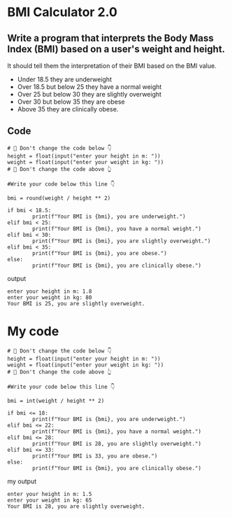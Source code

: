 # BMI Calculator 2.0
## Write a program that interprets the Body Mass Index (BMI) based on a user's weight and height.

It should tell them the interpretation of their BMI based on the BMI value.
- Under 18.5 they are underweight
- Over 18.5 but below 25 they have a normal weight
- Over 25 but below 30 they are slightly overweight
- Over 30 but below 35 they are obese
- Above 35 they are clinically obese.


## Code

    # 🚨 Don't change the code below 👇
    height = float(input("enter your height in m: "))
    weight = float(input("enter your weight in kg: "))
    # 🚨 Don't change the code above 👆

    #Write your code below this line 👇

    bmi = round(weight / height ** 2)

    if bmi < 18.5:
            print(f"Your BMI is {bmi}, you are underweight.")
    elif bmi < 25:
            print(f"Your BMI is {bmi}, you have a normal weight.")
    elif bmi < 30:
            print(f"Your BMI is {bmi}, you are slightly overweight.")
    elif bmi < 35:
            print(f"Your BMI is {bmi}, you are obese.")        
    else:
            print(f"Your BMI is {bmi}, you are clinically obese.")

output

    enter your height in m: 1.8
    enter your weight in kg: 80
    Your BMI is 25, you are slightly overweight.


# My code

    # 🚨 Don't change the code below 👇
    height = float(input("enter your height in m: "))
    weight = float(input("enter your weight in kg: "))
    # 🚨 Don't change the code above 👆

    #Write your code below this line 👇

    bmi = int(weight / height ** 2)

    if bmi <= 18:
            print(f"Your BMI is {bmi}, you are underweight.")
    elif bmi <= 22:
            print(f"Your BMI is {bmi}, you have a normal weight.")
    elif bmi <= 28:
            print(f"Your BMI is 28, you are slightly overweight.")
    elif bmi <= 33:
            print(f"Your BMI is 33, you are obese.")        
    else:
            print(f"Your BMI is {bmi}, you are clinically obese.")

my output

    enter your height in m: 1.5
    enter your weight in kg: 65
    Your BMI is 28, you are slightly overweight.
